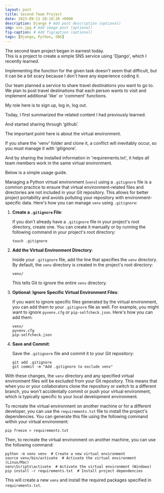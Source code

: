 ```yaml
---
layout: post
title: Second Team Project
date: 2023-09-11 20:10:20 +0900
description: Django # Add post description (optional)
img: sns.jpg # Add image post (optional)
fig-caption: # Add figcaption (optional)
tags: [Django, Python, SNS]
---
```


The second team project began in earnest today.   
This is a project to create a simple SNS service using 'Django', which I recently learned.

Implementing the function for the given task doesn't seem that difficult, but it can be a bit scary because I don't have any experience coding it.

Our team planned a service to share travel destinations you want to go to.   
We plan to post travel destinations that each person wants to visit and implement additional 'like' or 'comment' functions.

My role here is to sign up, log in, log out.

Today, I first summarized the related content I had previously learned.

And started sharing through ‘github’.

The important point here is about the virtual environment.   

If you share the 'venv' folder and clone it, a conflict will inevitably occur, so you must manage it with 'gitignore'.


And by sharing the installed information in 'requirements.txt', it helps all team members work in the same virtual environment.

Below is a simple usage guide.

Managing a Python virtual environment (`venv`) using a `.gitignore` file is a common practice to ensure that virtual environment-related files and directories are not included in your Git repository. This allows for better project portability and avoids polluting your repository with environment-specific data. Here's how you can manage `venv` using `.gitignore`:

1. **Create a `.gitignore` File**:

   If you don't already have a `.gitignore` file in your project's root directory, create one. You can create it manually or by running the following command in your project's root directory:

   ```
   touch .gitignore
   ```

2. **Add the Virtual Environment Directory**:

   Inside your `.gitignore` file, add the line that specifies the `venv` directory. By default, the `venv` directory is created in the project's root directory:

   ```
   venv/
   ```

   This tells Git to ignore the entire `venv` directory.

3. **Optional: Ignore Specific Virtual Environment Files**:

   If you want to ignore specific files generated by the virtual environment, you can add them to your `.gitignore` file as well. For example, you might want to ignore `pyvenv.cfg` or `pip-selfcheck.json`. Here's how you can add them:

   ```
   venv/
   pyvenv.cfg
   pip-selfcheck.json
   ```

4. **Save and Commit**:

   Save the `.gitignore` file and commit it to your Git repository:

   ```
   git add .gitignore
   git commit -m "Add .gitignore to exclude venv"
   ```

With these changes, the `venv` directory and any specified virtual environment files will be excluded from your Git repository. This means that when you or your collaborators clone the repository or switch to a different branch, you won't accidentally commit or push your virtual environment, which is typically specific to your local development environment.

To recreate the virtual environment on another machine or for a different developer, you can use the `requirements.txt` file to install the project's dependencies. You can generate this file using the following command within your virtual environment:

```
pip freeze > requirements.txt
```

Then, to recreate the virtual environment on another machine, you can use the following command:

```
python -m venv venv  # Create a new virtual environment
source venv/bin/activate  # Activate the virtual environment (Linux/Mac)
venv\Scripts\activate  # Activate the virtual environment (Windows)
pip install -r requirements.txt  # Install project dependencies
```

This will create a new `venv` and install the required packages specified in `requirements.txt`.